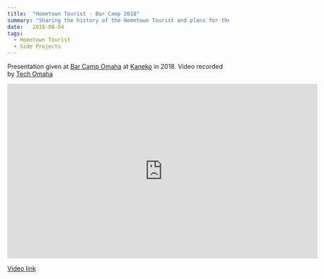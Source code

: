 ```yaml
---
title:  "Hometown Tourist - Bar Camp 2018"
summary: "Sharing the history of the Hometown Tourist and plans for the future"
date:   2018-08-04
tags: 
  - Hometown Tourist
  - Side Projects
---
```


Presentation given at [Bar Camp Omaha](https://2018.barcampomaha.org/) at [Kaneko](https://thekaneko.org/) in 2018.  Video recorded by [Tech Omaha](https://techomaha.com/2018/08/abby-jones-hometown-tourist/)

<iframe width="706" height="398" src="https://www.youtube.com/embed/JSNsKjkKiIs" frameborder="0" allow="accelerometer; autoplay; encrypted-media; gyroscope; picture-in-picture" allowfullscreen></iframe>

[Video link](https://youtu.be/JSNsKjkKiIs)